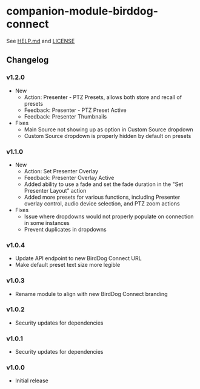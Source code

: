 # companion-module-birddog-connect

See [HELP.md](./companion/HELP.md) and [LICENSE](./LICENSE)

## Changelog

### v1.2.0

- New
  - Action: Presenter - PTZ Presets, allows both store and recall of presets
  - Feedback: Presenter - PTZ Preset Active
  - Feedback: Presenter Thumbnails
- Fixes
  - Main Source not showing up as option in Custom Source dropdown
  - Custom Source dropdown is properly hidden by default on presets

### v1.1.0

- New
  - Action: Set Presenter Overlay
  - Feedback: Presenter Overlay Active
  - Added ability to use a fade and set the fade duration in the "Set Presenter Layout" action
  - Added more presets for various functions, including Presenter overlay control, audio device selection, and PTZ zoom actions
- Fixes
  - Issue where dropdowns would not properly populate on connection in some instances
  - Prevent duplicates in dropdowns

### v1.0.4

- Update API endpoint to new BirdDog Connect URL
- Make default preset text size more legible

### v1.0.3

- Rename module to align with new BirdDog Connect branding

### v1.0.2

- Security updates for dependencies

### v1.0.1

- Security updates for dependencies

### v1.0.0

- Initial release
